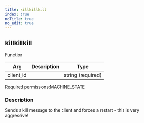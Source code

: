 ```yaml
---
title: killkillkill
index: true
noTitle: true
no_edit: true
---
```




<div class="vql_item"></div>


## killkillkill
<span class='vql_type label label-warning pull-right page-header'>Function</span>



<div class="vqlargs"></div>

Arg | Description | Type
----|-------------|-----
client_id||string (required)

<span class="permission_list vql_type">Required permissions:</span><span class="permission_list linkcolour label label-important">MACHINE_STATE</span>

### Description

Sends a kill message to the client and forces a restart - this is very aggressive!


